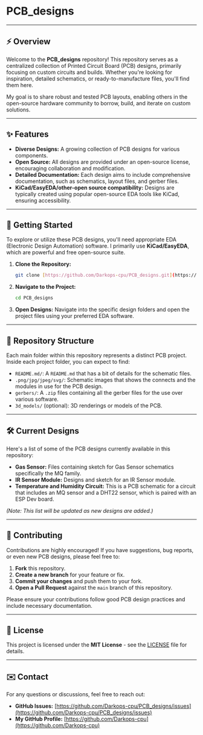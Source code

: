 # PCB_designs

---

## ⚡️ Overview

Welcome to the **PCB_designs** repository! This repository serves as a centralized collection of Printed Circuit Board (PCB) designs, primarily focusing on custom circuits and builds. Whether you're looking for inspiration, detailed schematics, or ready-to-manufacture files, you'll find them here.

My goal is to share robust and tested PCB layouts, enabling others in the open-source hardware community to borrow, build, and iterate on custom solutions.

---

## ✨ Features

* **Diverse Designs:** A growing collection of PCB designs for various components.
* **Open Source:** All designs are provided under an open-source license, encouraging collaboration and modification.
* **Detailed Documentation:** Each design aims to include comprehensive documentation, such as schematics, layout files, and gerber files.
* **KiCad/EasyEDA/other-open source compatibility:** Designs are typically created using popular open-source EDA tools like KiCad, ensuring accessibility.

---

## 🚀 Getting Started

To explore or utilize these PCB designs, you'll need appropriate EDA (Electronic Design Automation) software. I primarily use **KiCad/EasyEDA**, which are powerful and free open-source suite.

1.  **Clone the Repository:**
    ```bash
    git clone [https://github.com/Darkops-cpu/PCB_designs.git](https://github.com/Darkops-cpu/PCB_designs.git)
    ```
2.  **Navigate to the Project:**
    ```bash
    cd PCB_designs
    ```
3.  **Open Designs:** Navigate into the specific design folders and open the project files using your preferred EDA software.

---

## 📂 Repository Structure

Each main folder within this repository represents a distinct PCB project. Inside each project folder, you can expect to find:

* `README.md/`: A `README.md` that has a bit of details for the schematic files.
* `.png/jpg/jpeg/svg/`: Schematic images that shows the connects and the modules in use for the PCB design.
* `gerbers/`: A `.zip` files containing all the gerber files for the use over various software.
* `3d_models/` (optional): 3D renderings or models of the PCB.

---

## 🛠️ Current Designs

Here's a list of some of the PCB designs currently available in this repository:

* **Gas Sensor:** Files containing sketch for Gas Sensor schematics specifically the MQ family.
* **IR Sensor Module:** Designs and sketch for an IR Sensor module.
* **Temperature and Humidity Circuit:** This is a PCB schematic for a circuit that includes an MQ sensor and a DHT22 sensor, which is paired with an ESP Dev board.

*(Note: This list will be updated as new designs are added.)*

---

## 🤝 Contributing

Contributions are highly encouraged! If you have suggestions, bug reports, or even new PCB designs, please feel free to:

1.  **Fork** this repository.
2.  **Create a new branch** for your feature or fix.
3.  **Commit your changes** and push them to your fork.
4.  **Open a Pull Request** against the `main` branch of this repository.

Please ensure your contributions follow good PCB design practices and include necessary documentation.

---

## 📄 License

This project is licensed under the **MIT License** - see the [LICENSE](LICENSE) file for details.

---

## ✉️ Contact

For any questions or discussions, feel free to reach out:

* **GitHub Issues:** [https://github.com/Darkops-cpu/PCB_designs/issues](https://github.com/Darkops-cpu/PCB_designs/issues)
* **My GitHub Profile:** [https://github.com/Darkops-cpu](https://github.com/Darkops-cpu)
